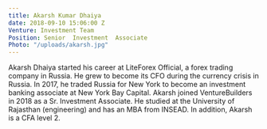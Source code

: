 ```yaml
---
title: Akarsh Kumar Dhaiya
date: 2018-09-10 15:06:00 Z
Venture: Investment Team
Position: Senior  Investment  Associate
Photo: "/uploads/akarsh.jpg"
---
```

Akarsh Dhaiya started his career at LiteForex Official, a forex trading company in Russia. He grew to become its CFO during the currency crisis in Russia. In 2017, he traded Russia for New York to become an investment banking associate at New York Bay Capital. Akarsh joined VentureBuilders in 2018 as a Sr. Investment Associate. He studied at the University of Rajasthan (engineering) and has an MBA from INSEAD. In addition, Akarsh is a CFA level 2.
